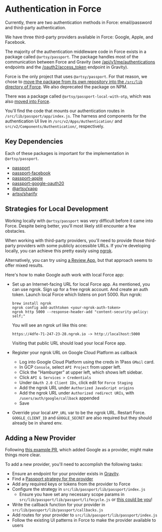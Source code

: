 # Authentication in Force

Currently, there are two authentication methods in Force: email/password and
third-party authentication.

We have three third-party providers available in Force: Google, Apple, and
Facebook.

The majority of the authentication middleware code in Force exists in a package
called `@artsy/passport`. The package handles most of the communication between
Force and Gravity (see
[/api/v1/me/authentications](https://github.com/artsy/gravity/blob/main/app/api/v1/me_authentications_endpoint.rb)
endpoints and the
[/oauth2/access_token](https://github.com/artsy/gravity/blob/main/app/controllers/oauth_controller.rb)
endpoint in Gravity).

Force is the only project that uses `@artsy/passport`. For that reason, we chose
to [move the package from its own repository into the `/src/lib` directory of
Force](https://github.com/artsy/force/pull/9263). We also deprecated the package
on NPM.

There was a package called `@artsy/passport-local-with-otp`, which was also
[moved into Force](https://github.com/artsy/force/pull/9268).

You'll find the code that mounts our authentication routes in
`/src/lib/passport/app/index.js`. The harness and components for the
authentication UI live in `/src/v2/Apps/Authentication/` and
`src/v2/Components/Authentication/`, respectively.

## Key Dependencies

Each of these packages is important for the implementation in
`@artsy/passport`.

- [passport](https://www.passportjs.org/)
- [passport-facebook](https://www.passportjs.org/packages/passport-facebook/)
- [passport-apple](https://www.passportjs.org/packages/passport-apple/)
- [passport-google-oauth20](https://www.passportjs.org/packages/passport-google-oauth20/)
- [@artsy/xapp](https://github.com/artsy/artsy-xapp)
- [artsy/sharify](https://github.com/artsy/sharify)

## Strategies for Local Development

Working locally with `@artsy/passport` was very
difficult before it came into Force. Despite being better, you'll most likely
still encounter a few obstacles.

When working with third-party providers, you'll need to provide those
third-party providers with some publicly accessible URLs. If you're developing
locally, you can achieve this pretty easily using [ngrok](https://ngrok.com/).

Alternatively, you can try using [a Review
App](https://github.com/artsy/force/blob/main/docs/creating_review_app.md#accessing-the-review-app),
but that approach seems to offer mixed results.

Here's how to make Google auth work with local Force app:

- Set up an Internet-facing URL for local Force app.
  As mentioned, you can use ngrok.
  Sign up for a free ngrok account. And create an auth token.
  Launch local Force which listens on port 5000.
  Run ngrok:

  ```
  brew install ngrok
  ngrok config add-authtoken <your-ngrok-auth-token>
  ngrok http 5000 --response-header-add "content-security-policy: self;"
  ```

  You will see an ngrok url like this one:

  ```
  https://4dfe-71-247-23-28.ngrok.io -> http://localhost:5000
  ```

  Visiting that public URL should load your local Force app.

- Register your ngrok URL on Google Cloud Platform as callback
  - Log into Google Cloud Platform using the creds in 1Pass `GMail` card.
  - In GCP `Console`, select `API Project` from upper left.
  - Click the "Hamburger" at upper left, which shows left sidebar.
  - Click `API & Services > Credentials`
  - Under `OAuth 2.0 Client IDs`, click edit for `Force Staging`
  - Add the ngrok URL under `Authorized JavaScript origins`
  - Add the ngrok URL under `Authorized redirect URIs`, with `/users/auth/google/callback` appended
  - Save
- Override your local `APP_URL` var to be the ngrok URL. Restart Force. `GOOGLE_CLIENT_ID` and `GOOGLE_SECRET` are also required but they should already be in shared env.

## Adding a New Provider

Following [this example PR](https://github.com/artsy/force/pull/9143), which
added Google as a provider, might make things more clear.

To add a new provider, you'll need to accomplish the following tasks:

- Ensure an endpoint for your provider exists in
  [Gravity](https://github.com/artsy/gravity/blob/main/app/api/v1/me_authentications_endpoint.rb).
- Find a [Passport strategy for the
  provider](https://www.passportjs.org/packages/)
- Add any required keys or tokens from the provider to Force
- Configure the strategy in `src/lib/passport/lib/passport/index.js`
  - Ensure you have set any necessary scope params in `src/lib/passport/lib/passport/lifecycle.js` or [this could be you](https://github.com/artsy/force/pull/9851)!
- Write the callback function for your provider in
  `src/lib/passport/lib/passport/callbacks.js`
- Add routes for your provider to `src/lib/passport/lib/passport/index.js`
- Follow the existing UI patterns in Force to make the provider available to
  users

